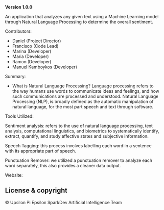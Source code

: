 
**Version 1.0.0**

An application that analyzes any given text using a Machine Learning model through Natural Language Processing to determine the overall sentiment.

Contributors:
- Daniel (Project Director)
- Francisco (Code Lead)
- Marina (Developer)
- Maria (Developer)
- Ramon (Developer)
- Manuel Kamboykos (Developer)

Summary:

- What is Natural Language Processing?
Language processing refers to the way humans use words to communicate ideas and feelings, and how such communications are processed and understood. Natural Language Processing (NLP), is broadly defined as the automatic manipulation of natural language, for the most part speech and text through software.

Tools Utilized:

Sentiment analysis: refers to the use of natural language processing, text analysis, computational linguistics, and biometrics to systematically identify, extract, quantify, and study affective states and subjective information.

Speech Tagging: this process involves labelling each word in a sentence with its appropriate part of speech.

Punctuation Remover: we utilized a punctuation remover to analyze each word separately, this also provides a cleaner data output.

Website:


## License & copyright
© Upsilon Pi Epsilon SparkDev Artificial Intelligence Team


